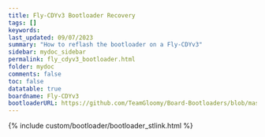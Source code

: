 ```yaml
---
title: Fly-CDYv3 Bootloader Recovery
tags: []
keywords: 
last_updated: 09/07/2023
summary: "How to reflash the bootloader on a Fly-CDYv3"
sidebar: mydoc_sidebar
permalink: fly_cdyv3_bootloader.html
folder: mydoc
comments: false
toc: false
datatable: true
boardname: Fly-CDYv3
bootloaderURL: https://github.com/TeamGloomy/Board-Bootloaders/blob/master/STM32F4/Fly-CDYv3-Bootloader.bin
---
```


{% include custom/bootloader/bootloader_stlink.html %}